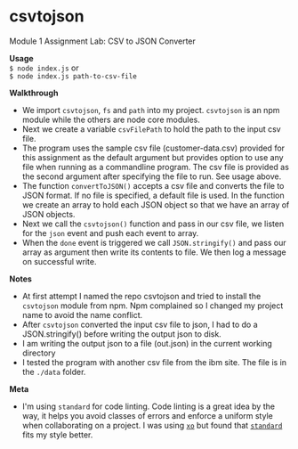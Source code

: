 # csvtojson
Module 1 Assignment Lab: CSV to JSON Converter 

**Usage**  
`$ node index.js` or   
`$ node index.js path-to-csv-file`

**Walkthrough** 
* We import `csvtojson`, `fs` and `path` into my project. `csvtojson` is an npm module while the others are node core modules.
* Next we create a variable `csvFilePath` to hold the path to the input csv file.
* The program uses the sample csv file (customer-data.csv) provided for this assignment as the default argument but provides option to use any file when running as a commandline program. The csv file is provided as the second argument after specifying the file to run. See usage above.
* The function `convertToJSON()` accepts a csv file and converts the file to JSON format. If no file is specified, a default file is used. In the function we create an array to hold each JSON object so that we have an array of JSON objects.
* Next we call the `csvtojson()` function and pass in our csv file, we listen for the `json` event and push each event to array.
* When the `done` event is triggered we call `JSON.stringify()` and pass our array as argument then write its contents to file. We then log a message on successful write.

**Notes**    
* At first attempt I named the repo csvtojson and tried to install the `csvtojson` module from npm. Npm complained so I changed my project name to avoid the name conflict.
* After `csvtojson` converted the input csv file to json, I had to do a JSON.stringify() before writing the output json to disk. 
* I am writing the output json to a file (out.json) in the current working directory
* I tested the program with another csv file from the ibm site. The file is in the `./data` folder.


**Meta**  
* I'm using `standard` for code linting. Code linting is a great idea by the way, it helps you avoid classes of errors and enforce a uniform style when collaborating on a project. I was using [`xo`](https://github.com/sindresorhus/xo) but found that [`standard`](https://github.com/standard/standard) fits my style better.
